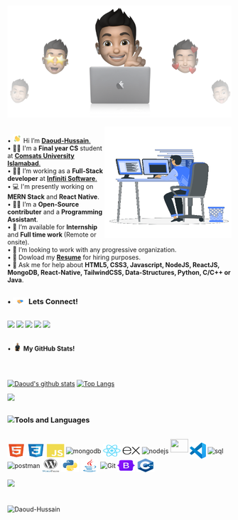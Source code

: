 <!--About myself!-->
<div align="center" >  
<img  src="Images/cover-photo.png" > </div>  </br> </a>

<div align="left" >
<img align="right" height="250" width="285" src="Images/coding-boy.gif" > <br>
•  <img src="Images/shake-hand.gif" width="20px"> Hi I’m <a href="https://daoud-hussain.github.io/Portfolio/" target="_blank"><b>Daoud-Hussain</b>.</a> <br>
• 👨‍🎓 I'm a <b>Final year CS</b> student at <a href="https://www.comsats.edu.pk/"><b>Comsats University Islamabad</b>.</a><br>
• 👨‍💻 I’m working as a <b>Full-Stack developer</b> at <a href="https://infiniti.dev/" target="_blank"><b>Infiniti Software</b>.</a><br>
• 💻 I'm presently working on <b>MERN Stack</b> and <b>React Native</b>.<br>
• 👨‍🏫 I’m a <b>Open-Source contributer</b> and a <b>Programming Assistant</b>. <br>
• 🌱 I’m available for <b>Internship</b> and <b>Full time work </b>(Remote or onsite). <br>
• 🏢 I’m looking to work with any progressive organization.<br>
• 📄 Dowload my <a href="https://drive.google.com/file/d/1Cxhw363zqhEJX5iIOh3yl8uBrm5q2-u5/view?usp=sharing" target="_blank"><b>Resume</b></a> for hiring purposes. <br>
• 💬 Ask me for help about <b>HTML5, CSS3, Javascript, NodeJS, ReactJS, MongoDB, React-Native, TailwindCSS, Data-Structures, Python, C/C++ or Java</b>.<br>
</div>

##

<!--:Social Media Links!-->
<div>
<h3> • <img src="Images/shakehand.gif" width="32">  <b> Lets Connect! </b> </h3> <br>
<a href = "https://www.facebook.com/nadan.daoud"><img src="https://img.icons8.com/color/48/000000/facebook.png"/></a>
<a href = "https://www.instagram.com/daoud_huxxain/"><img src="https://img.icons8.com/fluent/48/000000/instagram-new.png"/></a>
<a href = "https://www.linkedin.com/in/daoud-hussain/"><img src="https://img.icons8.com/fluent/48/000000/linkedin.png"/></a>
<a href = "https://daoud-hussain.github.io/Portfolio/"><img width="45" src="https://user-images.githubusercontent.com/87219816/170118695-dbda0e7b-11b1-4b06-a246-23abb6e08ea4.png"/></a>
<a href = "https://twitter.com/Daoud_Huxxain"><img src="https://img.icons8.com/fluent/48/000000/twitter.png"/></a>
 

</div>

##

<!--Github stats!-->
  <p> • <img src="Images/github-stats.gif" width="20">  <b>  My GitHub Stats! </b> </p> <br>
<br>



[![Daoud's github stats](https://github-readme-stats.vercel.app/api?username=daoud-hussain&count_private=true&title_color=ffffff&icon_color=2234AE&text_color=F0E68C&bg_color=ffffff,000000,130F40&hide_border=true&show_icons=true)](https://github.com/Daoud-Hussain) [![Top Langs](https://github-readme-stats.vercel.app/api/top-langs/?username=daoud-hussain&count_private=true&&title_color=ffffff&icon_color=2234AE&text_color=F0E68C&bg_color=0,000000,130F40&hide_border=true&show_icons=true&layout=compact&langs_count=8)](https://github.com/Daoud-Hussain)


<img src="https://readme-typing-svg.herokuapp.com?font=Open+Sans&color=F0E68C&width=500&lines=These+are+my+GitHub+stats..">

##

  <!--Used Languages and tools!-->
<h3> <img src = "https://media2.giphy.com/media/QssGEmpkyEOhBCb7e1/giphy.gif?cid=ecf05e47a0n3gi1bfqntqmob8g9aid1oyj2wr3ds3mg700bl&rid=giphy.gif" width = 20px>Tools and Languages </h3>
<div style="display: inline_block">  <br>  
  <img align="center" alt="html" height="30" width="40" src="https://raw.githubusercontent.com/devicons/devicon/master/icons/html5/html5-original.svg" />
  <img align="center" alt="css" height="30" width="40" src="https://raw.githubusercontent.com/devicons/devicon/master/icons/css3/css3-original.svg" />
   <img align="center" alt="javascript" height="30" width="40" src="https://raw.githubusercontent.com/devicons/devicon/master/icons/javascript/javascript-plain.svg" />  
  <img  align="center" alt="mongodb" height="30" width="40"  src="https://img.icons8.com/color/48/000000/mongodb.png"/>
  <img align="center" alt="react" height="30" width="40" src="https://raw.githubusercontent.com/devicons/devicon/master/icons/react/react-original.svg" />
  <img align="center" alt="express" height="30" width="40" src="https://raw.githubusercontent.com/devicons/devicon/master/icons/express/express-original.svg" />
  <img   align="center" alt="nodejs" height="30" width="40" src="https://img.icons8.com/color/48/000000/nodejs.png"/> 
  <img height="30" width="40"src ='https://raw.githubusercontent.com/rahulbanerjee26/githubAboutMeGenerator/main/icons/tailwind.svg'> </a>
  <img align="center" alt="Visual Studio Code" width="36px" src="https://raw.githubusercontent.com/github/explore/80688e429a7d4ef2fca1e82350fe8e3517d3494d/topics/visual-studio-code/visual-studio-code.png" />
  <img  align="center" alt="sql" height="30" width="40"  src="https://img.icons8.com/color/48/000000/sql.png"/>
  <img align="center"  alt="postman"  height="30" width="40" src="https://www.vectorlogo.zone/logos/getpostman/getpostman-icon.svg" /> 
  <img align="center" alt="wordpress" height="30" width="40" src="https://raw.githubusercontent.com/devicons/devicon/master/icons/wordpress/wordpress-original.svg" />
  <img align="center" alt="python" height="30" width="40" src="https://raw.githubusercontent.com/devicons/devicon/master/icons/python/python-original.svg" />
   <img align="center" alt="java" height="30" width="40" src="https://raw.githubusercontent.com/devicons/devicon/master/icons/java/java-original.svg" />
  <img align="center" alt="Git" width="36px" src="https://cdn.icon-icons.com/icons2/2415/PNG/512/git_plain_wordmark_logo_icon_146508.png" />
  <img align="center" alt="bootstrap" height="30" width="40" src="https://raw.githubusercontent.com/devicons/devicon/master/icons/bootstrap/bootstrap-original.svg" />

  <img align="center" alt="C++" height="30" width="40" src="https://raw.githubusercontent.com/devicons/devicon/master/icons/cplusplus/cplusplus-original.svg" />

</div> <br>
    
<img src="https://readme-typing-svg.herokuapp.com?font=Open+Sans&color=61DBFB&width=500&lines=These+are+the+tools+that+I+am+working+with..">

#

<!--Profile view counter API!-->
<p align="left"> <img src="https://komarev.com/ghpvc/?username=Daoud-Hussain&label=Profile%20views&color=0e75b6&style=flat" alt="Daoud-Hussain" /> </p>
<!-- <img src="https://readme-typing-svg.herokuapp.com?font=Open+Sans&color=0e75b6&width=500&lines=Drop+a+text+to+hire+for+any+project...">     -->

